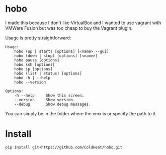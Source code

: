 # hobo

I made this because I don't like VirtualBox and I wanted to use vagrant with VMWare Fusion but was too cheap to buy the Vagrant plugin. 

Usage is pretty straightforward:

```
Usage:
    hobo (up | start) [options] [<name> --gui]
    hobo (down | stop) [options] [<name>]
    hobo pause [options]
    hobo ssh [options]
    hobo ip [options]
    hobo (list | status) [options]
    hobo -h | --help
    hobo --version

Options:
    -h --help     Show this screen.
    --version     Show version.
    --debug       Show debug messages.
```

You can simply be in the folder where the vmx is or specify the path to it. 

# Install

`pip install git+https://github.com/ColdHeat/hobo.git`
